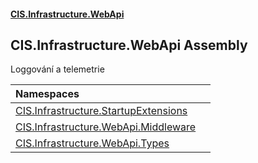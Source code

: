 #### [CIS.Infrastructure.WebApi](index.md 'index')

## CIS.Infrastructure.WebApi Assembly

Loggování a telemetrie

| Namespaces | |
| :--- | :--- |
| [CIS.Infrastructure.StartupExtensions](CIS.Infrastructure.StartupExtensions.md 'CIS.Infrastructure.StartupExtensions') | |
| [CIS.Infrastructure.WebApi.Middleware](CIS.Infrastructure.WebApi.Middleware.md 'CIS.Infrastructure.WebApi.Middleware') | |
| [CIS.Infrastructure.WebApi.Types](CIS.Infrastructure.WebApi.Types.md 'CIS.Infrastructure.WebApi.Types') | |
